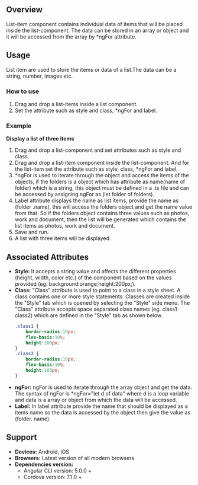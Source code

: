 ## Overview
List-item component contains individual data of items that will be placed inside the list-component. The data can be stored in an array or object and it will be accessed from the array by *ngFor attribute.
## Usage
List item are used to store the items or data of a list.The data can be a string, number, images etc. 
### How to use
1. Drag and drop a list-items inside a list component.
2. Set the attribute such as style and class, *ngFor and label.

### Example
**Display a list of three items** 
1. Drag and drop a list-component and set attributes such as style and class.
2. Drag and drop a list-item component inside the list-component. And for the list-item set the attribute such as style, class, *ngFor and label.
3. *ngFor is used to iterate through the object and access the items of the objects, if the folders is a object which has attribute as name(name of folder) which is a string, this object must be defined in a .ts file and can be accessed by assigning ngFor as (let folder of folders).
4. Label attribute displays the name as list items, provide the name as (folder .name), this will access the folders object and get the name value from that. So if the folders object contains three values such as photos, work and document, then the list will be generated which contains the list items as photos, work and document.
5. Save and run.
6. A list with three items will be displayed.
## Associated Attributes
- **Style:** It accepts a string value and affects the different properties (height, width, color etc.) of the component based on the values provided (eg. background:orange;height:200px;).
- **Class:** "Class" attribute is used to point to a class in a style sheet. A class contains one or more style statements. Classes are created inside the "Style" tab which is opened by selecting the "Style" side menu. The "Class" attribute accepts space separated class names (eg. class1 class2) which are defined in the "Style" tab as shown below.
    ```css
    .class1 {
        border-radius:10px;
        flex-basis:10%;
        height:100px;
    }
    .class2 {
        border-radius:10px;
        flex-basis:10%;
        height:100px;
    }
     ```
- **ngFor:** ngFor is used to iterate through the array object and get the data. The syntax of ngFor is *ngFor="let d of data" where d is a loop variable and data is a array or object from which the data will be accessed. 
- **Label:** In label attribute provide the name that should be displayed as a items name so the data is accessed by the object then give the value as (folder. name).
## Support
- **Devices:** Android, iOS
- **Browsers:**  Latest version of all modern browsers
- **Dependencies version:** 
    - Angular CLI version: 5.0.0 + 
    - Cordova version: 7.1.0 + 

